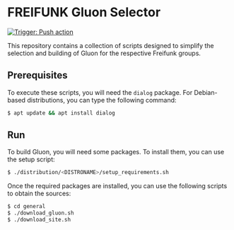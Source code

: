 # FREIFUNK Gluon Selector
[![Trigger: Push action](https://github.com/sikienzl/FREIFUNK_Gluon_Selector/actions/workflows/main.yml/badge.svg)](https://github.com/sikienzl/FREIFUNK_Gluon_Selector/actions/workflows/main.yml)

This repository contains a collection of scripts designed to simplify the selection and building of Gluon for the respective Freifunk groups.

## Prerequisites
To execute these scripts, you will need the `dialog` package. For Debian-based distributions, 
you can type the following command:
```bash
$ apt update && apt install dialog
```

## Run
To build Gluon, you will need some packages. 
To install them, you can use the setup script:
```bash
$ ./distribution/<DISTRONAME>/setup_requirements.sh
```

Once the required packages are installed, you can use the following 
scripts to obtain the sources:
```bash
$ cd general
$ ./download_gluon.sh
$ ./download_site.sh
```
